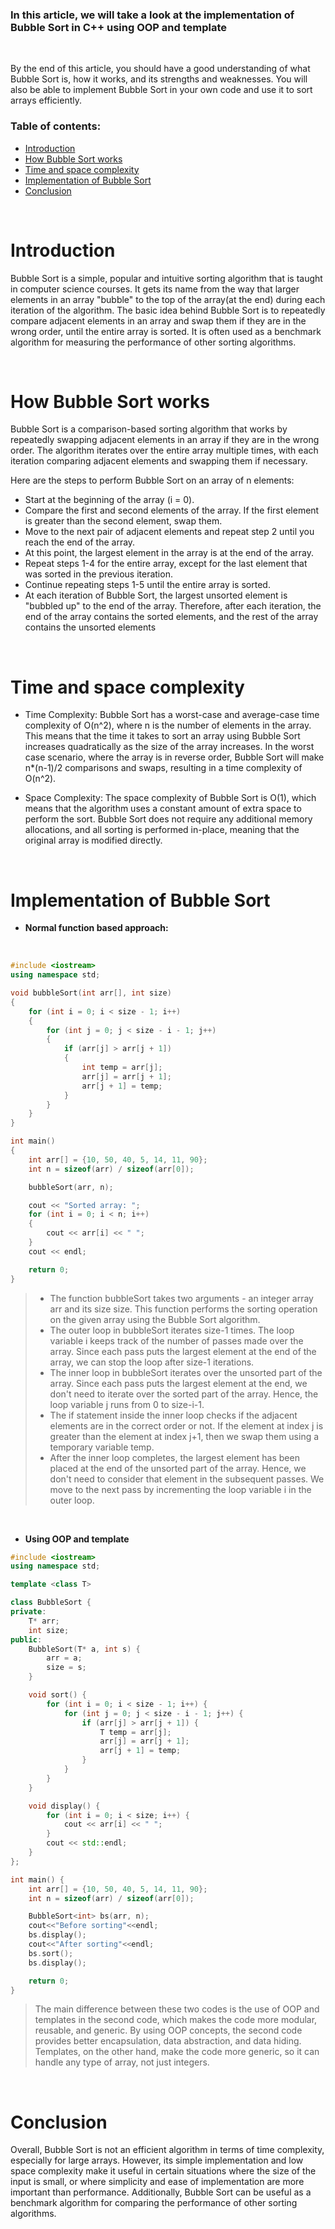 ### In this article, we will take a look at the implementation of Bubble Sort in C++ using OOP and template
<br>

By the end of this article, you should have a good understanding of what Bubble Sort is, how it works, and its strengths and weaknesses. You will also be able to implement Bubble Sort in your own code and use it to sort arrays efficiently.

### Table of contents:


- [Introduction](#introduction)
- [How Bubble Sort works](#how-bubble-sort-works)
- [Time and space complexity](#time-and-space-complexity)
- [Implementation of Bubble Sort](#implementation-of-bubble-sort)
- [Conclusion](#conclusion)
  
<br>

# Introduction

Bubble Sort is a simple, popular and intuitive sorting algorithm that is taught in computer science courses. It gets its name from the way that larger elements in an array "bubble" to the top of the array(at the end) during each iteration of the algorithm. The basic idea behind Bubble Sort is to repeatedly compare adjacent elements in an array and swap them if they are in the wrong order, until the entire array is sorted. It is often used as a benchmark algorithm for measuring the performance of other sorting algorithms.

<br>

# How Bubble Sort works 

Bubble Sort is a comparison-based sorting algorithm that works by repeatedly swapping adjacent elements in an array if they are in the wrong order. The algorithm iterates over the entire array multiple times, with each iteration comparing adjacent elements and swapping them if necessary.

Here are the steps to perform Bubble Sort on an array of n elements:

- Start at the beginning of the array (i = 0).
- Compare the first and second elements of the array. If the first element is greater than the second element, swap them.
- Move to the next pair of adjacent elements and repeat step 2 until you reach the end of the array.
- At this point, the largest element in the array is at the end of the array.
- Repeat steps 1-4 for the entire array, except for the last element that was sorted in the previous iteration.
- Continue repeating steps 1-5 until the entire array is sorted.
- At each iteration of Bubble Sort, the largest unsorted element is "bubbled up" to the end of the array. Therefore, after each iteration, the end of the array contains the sorted elements, and the rest of the array contains the unsorted elements

<br>

# Time and space complexity

- Time Complexity:
Bubble Sort has a worst-case and average-case time complexity of O(n^2), where n is the number of elements in the array. This means that the time it takes to sort an array using Bubble Sort increases quadratically as the size of the array increases. In the worst case scenario, where the array is in reverse order, Bubble Sort will make n*(n-1)/2 comparisons and swaps, resulting in a time complexity of O(n^2).

- Space Complexity:
The space complexity of Bubble Sort is O(1), which means that the algorithm uses a constant amount of extra space to perform the sort. Bubble Sort does not require any additional memory allocations, and all sorting is performed in-place, meaning that the original array is modified directly.

<br>

# Implementation of Bubble Sort

- **Normal function based approach:**

<br>

```c++
#include <iostream>
using namespace std;

void bubbleSort(int arr[], int size)
{
    for (int i = 0; i < size - 1; i++)
    {
        for (int j = 0; j < size - i - 1; j++)
        {
            if (arr[j] > arr[j + 1])
            {
                int temp = arr[j];
                arr[j] = arr[j + 1];
                arr[j + 1] = temp;
            }
        }
    }
}

int main()
{
    int arr[] = {10, 50, 40, 5, 14, 11, 90};
    int n = sizeof(arr) / sizeof(arr[0]);

    bubbleSort(arr, n);

    cout << "Sorted array: ";
    for (int i = 0; i < n; i++)
    {
        cout << arr[i] << " ";
    }
    cout << endl;

    return 0;
}

```
> - The function bubbleSort takes two arguments - an integer array arr and its size size. This function performs the sorting operation on the given array using the Bubble Sort algorithm.
> - The outer loop in bubbleSort iterates size-1 times. The loop variable i keeps track of the number of passes made over the array. Since each pass puts the largest element at the end of the array, we can stop the loop after size-1 iterations.
> - The inner loop in bubbleSort iterates over the unsorted part of the array. Since each pass puts the largest element at the end, we don't need to iterate over the sorted part of the array. Hence, the loop variable j runs from 0 to size-i-1.
> - The if statement inside the inner loop checks if the adjacent elements are in the correct order or not. If the element at index j is greater than the element at index j+1, then we swap them using a temporary variable temp.
> - After the inner loop completes, the largest element has been placed at the end of the unsorted part of the array. Hence, we don't need to consider that element in the subsequent passes. We move to the next pass by incrementing the loop variable i in the outer loop.

<br>

- **Using OOP and template**

``` c++
#include <iostream>
using namespace std;

template <class T>

class BubbleSort {
private:
    T* arr;
    int size;
public:
    BubbleSort(T* a, int s) {
        arr = a;
        size = s;
    }

    void sort() {
        for (int i = 0; i < size - 1; i++) {
            for (int j = 0; j < size - i - 1; j++) {
                if (arr[j] > arr[j + 1]) {
                    T temp = arr[j];
                    arr[j] = arr[j + 1];
                    arr[j + 1] = temp;
                }
            }
        }
    }

    void display() {
        for (int i = 0; i < size; i++) {
            cout << arr[i] << " ";
        }
        cout << std::endl;
    }
};

int main() {
    int arr[] = {10, 50, 40, 5, 14, 11, 90};
    int n = sizeof(arr) / sizeof(arr[0]);

    BubbleSort<int> bs(arr, n);
    cout<<"Before sorting"<<endl;
    bs.display();
    cout<<"After sorting"<<endl;
    bs.sort();
    bs.display();

    return 0;
}
```
> The main difference between these two codes is the use of OOP and templates in the second code, which makes the code more modular, reusable, and generic. By using OOP concepts, the second code provides better encapsulation, data abstraction, and data hiding. Templates, on the other hand, make the code more generic, so it can handle any type of array, not just integers.

<br>

# Conclusion

Overall, Bubble Sort is not an efficient algorithm in terms of time complexity, especially for large arrays. However, its simple implementation and low space complexity make it useful in certain situations where the size of the input is small, or where simplicity and ease of implementation are more important than performance. Additionally, Bubble Sort can be useful as a benchmark algorithm for comparing the performance of other sorting algorithms.



